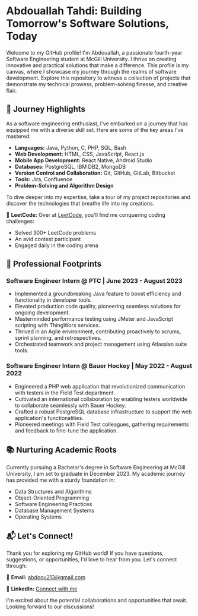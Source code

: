 # Abdouallah Tahdi: Building Tomorrow's Software Solutions, Today

Welcome to my GitHub profile! I'm Abdouallah, a passionate fourth-year Software Engineering student at McGill University. I thrive on creating innovative and practical solutions that make a difference. This profile is my canvas, where I showcase my journey through the realms of software development. Explore this repository to witness a collection of projects that demonstrate my technical prowess, problem-solving finesse, and creative flair.

## 🚀 Journey Highlights

As a software engineering enthusiast, I've embarked on a journey that has equipped me with a diverse skill set. Here are some of the key areas I've mastered:

- **Languages:** Java, Python, C, PHP, SQL, Bash
- **Web Development:** HTML, CSS, JavaScript, React.js
- **Mobile App Development:** React Native, Android Studio
- **Databases:** PostgreSQL, IBM DB2, MongoDB
- **Version Control and Collaboration:** Git, GitHub, GitLab, Bitbucket
- **Tools:** Jira, Confluence
- **Problem-Solving and Algorithm Design**

To dive deeper into my expertise, take a tour of my project repositories and discover the technologies that breathe life into my creations.

🔗 **LeetCode:** Over at [LeetCode](https://leetcode.com/Abdoou213/), you'll find me conquering coding challenges:
- Solved 300+ LeetCode problems
- An avid contest participant
- Engaged daily in the coding arena

## 💼 Professional Footprints

### Software Engineer Intern @ PTC | June 2023 - August 2023
- Implemented a groundbreaking Java feature to boost efficiency and functionality in developer tools.
- Elevated production code quality, pioneering seamless solutions for ongoing development.
- Masterminded performance testing using JMeter and JavaScript scripting with ThingWorx services.
- Thrived in an Agile environment, contributing proactively to scrums, sprint planning, and retrospectives.
- Orchestrated teamwork and project management using Atlassian suite tools.

### Software Engineer Intern @ Bauer Hockey | May 2022 - August 2022
- Engineered a PHP web application that revolutionized communication with testers in the Field Test department.
- Cultivated an international collaboration by enabling testers worldwide to collaborate seamlessly with Bauer Hockey.
- Crafted a robust PostgreSQL database infrastructure to support the web application's functionalities.
- Pioneered meetings with Field Test colleagues, gathering requirements and feedback to fine-tune the application.

## 📚 Nurturing Academic Roots

Currently pursuing a Bachelor's degree in Software Engineering at McGill University, I am set to graduate in December 2023. My academic journey has provided me with a sturdy foundation in:

- Data Structures and Algorithms
- Object-Oriented Programming
- Software Engineering Practices
- Database Management Systems
- Operating Systems

## 📬 Let's Connect!

Thank you for exploring my GitHub world! If you have questions, suggestions, or opportunities, I'd love to hear from you. Let's connect through:

📧 **Email:** abdoou213@gmail.com

💼 **LinkedIn:** [Connect with me](https://www.linkedin.com/in/abdouallah-tahdi-840335228/)

I'm excited about the potential collaborations and opportunities that await. Looking forward to our discussions!
